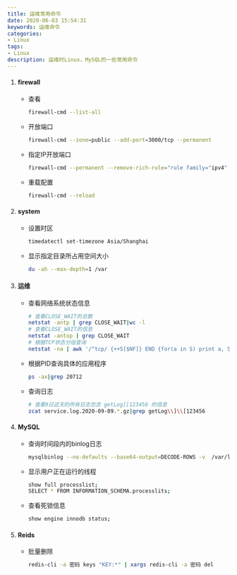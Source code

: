 ```yaml
---
title: 运维常用命令
date: 2020-06-03 15:54:31
keywords: 运维命令
categories: 
- Linux
tags:
- Linux
description: 运维时Linux，MySQL的一些常用命令
---
```


1. #### firewall

    - 查看
        ```bash
        firewall-cmd --list-all
        ```

    - 开放端口
        ```bash
        firewall-cmd --zone=public --add-port=3000/tcp --permanent
        ```

    - 指定IP开放端口
        ```bash
        firewall-cmd --permanent --remove-rich-rule="rule family="ipv4" source address="111.111.111.111" port protocol="tcp" port="3000" accept"
        ```

    - 重载配置
        ```bash
        firewall-cmd --reload
        ```

2. #### system

    - 设置时区
        ```bash
        timedatectl set-timezone Asia/Shanghai
        ```

    - 显示指定目录所占用空间大小
        ```bash
        du -ah --max-depth=1 /var
        ```

3. #### 运维

    - 查看网络系统状态信息
        ```bash
        # 查看CLOSE_WAIT的总数
        netstat -antp | grep CLOSE_WAIT|wc -l
        # 查看CLOSE_WAIT的信息
        netstat -antop | grep CLOSE_WAIT
        # 根据TCP状态分组查询
        netstat -na | awk '/^tcp/ {++S[$NF]} END {for(a in S) print a, S[a]}'
        ```

    - 根据PID查询具体的应用程序
        ```bash
        ps -ax|grep 20712
        ```

    - 查询日志
        ```bash
        # 查看9日这天的所有日志包含 getLog][123456 的信息
        zcat service.log.2020-09-09.*.gz|grep getLog\\]\\[123456
        ```

4. #### MySQL
   
    - 查询时间段内的binlog日志
        ```bash
        mysqlbinlog --no-defaults --base64-output=DECODE-ROWS -v  /var/lib/mysql/mysql-bin.000001 --start-datetime '2020-10-09 15:00:00' --stop-datetime '2020-10-09 16:00:00' > /tmp/mysql.sql
        ```

    - 显示用户正在运行的线程
        ```bash
        show full processlist;
        SELECT * FROM INFORMATION_SCHEMA.processlits;
        ```

    - 查看死锁信息
        ```bash
        show engine innodb status;
        ```

5. #### Reids

    - 批量删除
        ```bash
        redis-cli -a 密码 keys "KEY:*" | xargs redis-cli -a 密码 del
        ```